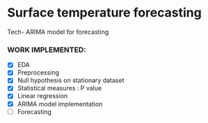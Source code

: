 # Surface temperature forecasting

Tech- ARIMA model for forecasting

### WORK IMPLEMENTED:
- [x] EDA 
- [x] Preprocessing
- [x] Null hypothesis on stationary dataset
- [x] Statistical measures : P value
- [x] Linear regression 
- [x] ARIMA model implementation
- [ ] Forecasting
